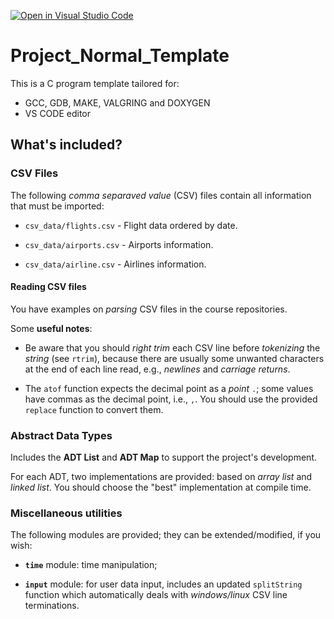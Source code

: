 [![Open in Visual Studio Code](https://classroom.github.com/assets/open-in-vscode-c66648af7eb3fe8bc4f294546bfd86ef473780cde1dea487d3c4ff354943c9ae.svg)](https://classroom.github.com/online_ide?assignment_repo_id=7781098&assignment_repo_type=AssignmentRepo)
# Project_Normal_Template

This is a C program template tailored for:

- GCC, GDB, MAKE, VALGRING and DOXYGEN
- VS CODE editor

## What's included?

### CSV Files

The following *comma separaved value* (CSV) files contain all information that must be imported:

- `csv_data/flights.csv` - Flight data ordered by date.

- `csv_data/airports.csv` - Airports information.

- `csv_data/airline.csv` - Airlines information.


#### Reading CSV files

You have examples on *parsing* CSV files in the course repositories.

Some **useful notes**:

- Be aware that you should *right trim* each CSV line before *tokenizing* the *string* (see `rtrim`), because there are usually some unwanted characters at the end of each line read, e.g., *newlines* and *carriage returns*.

- The `atof` function expects the decimal point as a *point* `.`; some values have commas as the
decimal point, i.e., `,`. You should use the provided `replace` function to convert them.

### Abstract Data Types

Includes the **ADT List** and **ADT Map** to support the project's development.

For each ADT, two implementations are provided: based on *array list* and *linked list*. You should choose the "best" implementation at compile time.


### Miscellaneous utilities

The following modules are provided; they can be extended/modified, if you wish:

- **`time`** module: time manipulation;

- **`input`** module: for user data input, includes an updated `splitString` function which automatically deals with *windows/linux* CSV line terminations.
  
